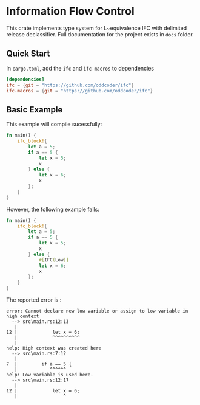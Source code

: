# Information Flow Control

This crate implements type system for L~equivalence IFC with delimited release declassifier. Full documentation for the project exists in `docs` folder.


## Quick Start

In `cargo.toml`, add the `ifc` and `ifc-macros` to dependencies

```toml
[dependencies]
ifc = {git = "https://github.com/oddcoder/ifc"}
ifc-macros = {git = "https://github.com/oddcoder/ifc"}
```


## Basic Example

This example will compile sucessfully:

```rust
fn main() {
    ifc_block!{
        let a = 5;
        if a == 5 {
            let x = 5;
            x
        } else {
            let x = 6;
            x
        };
    }
}
```

However, the following example fails:

```rust
fn main() {
    ifc_block!{
        let a = 5;
        if a == 5 {
            let x = 5;
            x
        } else {
            #[IFC(Low)]
            let x = 6;
            x
        };
    }
}
```

The reported error is :

```
error: Cannot declare new low variable or assign to low variable in high context
  --> src\main.rs:12:13
   |
12 |             let x = 6;
   |             ^^^^^^^^^^
   |
help: High context was created here
  --> src\main.rs:7:12
   |
7  |         if a == 5 {
   |            ^^^^^^
help: Low variable is used here.
  --> src\main.rs:12:17
   |
12 |             let x = 6;
   |                 ^
```